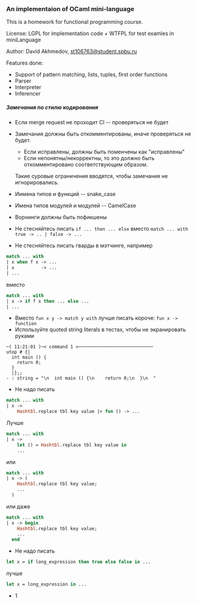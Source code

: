 ### An implementaion of OCaml mini-language

This is a homework for functional programming course.

License: LGPL for implementation code + WTFPL for test examles in miniLanguage

Author: David Akhmedov, st106763@student.spbu.ru

Features done:

- Support of pattern matching, lists, tuples, first order functions
- Parser
- Interpreter
- Inferencer

##### Замечания по стилю кодирования

- Если merge request не проходит CI -- проверяться не будет
- Замечания должны быть откомментированы, иначе проверяться не будет.

  - Если исправлены, должны быть поменчены как "исправлены"
  - Если непонятны/некорректны, то это должно быть откомментировано соответствующим образом.

  Такие суровые ограничения вводятся, чтобы замечания не игнорировались.

- Иимена типов и функций -- snake_case
- Имена типов модулей и модулей -- CamelCase
- Ворнинги должны быть пофикшены
- Не стесняйтесь писать `if ... then ... else` вместо `match ... with true -> .. | false -> ...`
- Не стесняйтесь писать гварды в мэтчинге, например

```ocaml
match ... with
| x when f x -> ...
| x          -> ...
| ...
```

вместо

```ocaml
match ... with
| x -> if f x then ... else ...
| ...
```

- Вместо `fun x y -> match y with` лучше писать короче: `fun x -> function`
- Используйте quoted string literals в тестах, чтобы не экранировать руками

```
─( 11:21:01 )─< command 1 >────────────────────────────
utop # {|
  int main () {
    return 0;
  }
  |};;
- : string = "\n  int main () {\n    return 0;\n  }\n  "
```

- Не надо писать

```ocaml
match ... with
| x ->
    Hashtbl.replace tbl key value |> fun () -> ...
```

Лучше

```ocaml
match ... with
| x ->
    let () = Hashtbl.replace tbl key value in
    ...
```

или

```ocaml
match ... with
| x -> (
    Hashtbl.replace tbl key value;
    ...
  )
```

или даже

```ocaml
match ... with
| x -> begin
    Hashtbl.replace tbl key value;
    ...
  end
```

- Не надо писать

```ocaml
let x = if long_expression then true else false in ...
```

лучше

```ocaml
let x = long_expression in ...
```

- 1
